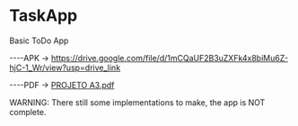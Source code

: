 # TaskApp
 Basic ToDo App

----APK -> https://drive.google.com/file/d/1mCQaUF2B3uZXFk4x8biMu6Z-hjC-1_Wr/view?usp=drive_link

----PDF -> [PROJETO A3.pdf](https://github.com/user-attachments/files/17963553/PROJETO.A3.pdf)

WARNING: There still some implementations to make, the app is NOT complete.

